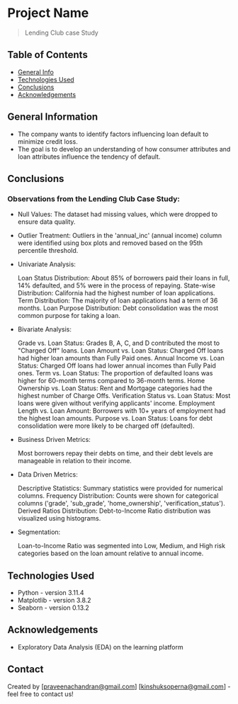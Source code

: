 # Project Name
> Lending Club case Study


## Table of Contents
* [General Info](#general-information)
* [Technologies Used](#technologies-used)
* [Conclusions](#conclusions)
* [Acknowledgements](#acknowledgements)

<!-- You can include any other section that is pertinent to your problem -->

## General Information
- The company wants to identify factors influencing loan default to minimize credit loss.
- The goal is to develop an understanding of how consumer attributes and loan attributes influence the tendency of default.


<!-- You don't have to answer all the questions - just the ones relevant to your project. -->

## Conclusions
### Observations from the Lending Club Case Study:

- Null Values: The dataset had missing values, which were dropped to ensure data quality.

- Outlier Treatment: Outliers in the 'annual_inc' (annual income) column were identified using box plots and removed based on the 95th percentile threshold.

- Univariate Analysis:

    Loan Status Distribution: About 85% of borrowers paid their loans in full, 14% defaulted, and 5% were in the process of repaying.
    State-wise Distribution: California had the highest number of loan applications.
    Term Distribution: The majority of loan applications had a term of 36 months.
    Loan Purpose Distribution: Debt consolidation was the most common purpose for taking a loan.

- Bivariate Analysis:

    Grade vs. Loan Status: Grades B, A, C, and D contributed the most to "Charged Off" loans.
    Loan Amount vs. Loan Status: Charged Off loans had higher loan amounts than Fully Paid ones.
    Annual Income vs. Loan Status: Charged Off loans had lower annual incomes than Fully Paid ones.
    Term vs. Loan Status: The proportion of defaulted loans was higher for 60-month terms compared to 36-month terms.
    Home Ownership vs. Loan Status: Rent and Mortgage categories had the highest number of Charge Offs.
    Verification Status vs. Loan Status: Most loans were given without verifying applicants' income.
    Employment Length vs. Loan Amount: Borrowers with 10+ years of employment had the highest loan amounts.
    Purpose vs. Loan Status: Loans for debt consolidation were more likely to be charged off (defaulted).
  
- Business Driven Metrics:

    Most borrowers repay their debts on time, and their debt levels are manageable in relation to their income.

- Data Driven Metrics:

    Descriptive Statistics: Summary statistics were provided for numerical columns.
    Frequency Distribution: Counts were shown for categorical columns ('grade', 'sub_grade', 'home_ownership', 'verification_status').
    Derived Ratios Distribution: Debt-to-Income Ratio distribution was visualized using histograms.
    
- Segmentation:

    Loan-to-Income Ratio was segmented into Low, Medium, and High risk categories based on the loan amount relative to annual income.


## Technologies Used
- Python - version 3.11.4
- Matplotlib - version 3.8.2
- Seaborn - version 0.13.2

## Acknowledgements
- Exploratory Data Analysis (EDA) on the learning platform

## Contact
Created by [praveenachandran@gmail.com] [kinshuksoperna@gmail.com] - feel free to contact us!

